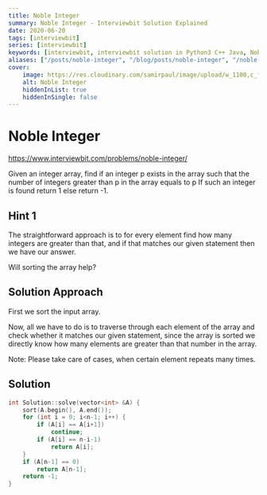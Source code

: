```yaml
---
title: Noble Integer
summary: Noble Integer - Interviewbit Solution Explained
date: 2020-06-20
tags: [interviewbit]
series: [interviewbit]
keywords: [interviewbit, interviewbit solution in Python3 C++ Java, Noble Integer solution]
aliases: ["/posts/noble-integer", "/blog/posts/noble-integer", "/noble-integer"]
cover:
    image: https://res.cloudinary.com/samirpaul/image/upload/w_1100,c_fit,co_rgb:FFFFFF,l_text:Arial_70_bold:Noble Integer - Solution Explained/problem-solving.webp
    alt: Noble Integer
    hiddenInList: true
    hiddenInSingle: false
---
```


# Noble Integer

https://www.interviewbit.com/problems/noble-integer/

Given an integer array, find if an integer p exists in the array such that the number of integers greater than p in the array equals to p
If such an integer is found return 1 else return -1.

## Hint 1

The straightforward approach is to for every element find how many integers are greater than that, and if that matches our given statement then we have our answer.

Will sorting the array help?

## Solution Approach

First we sort the input array.

Now, all we have to do is to traverse through each element of the array and check whether it matches our given statement, since the array is sorted we directly know how many elements are greater than that number in the array.

Note: Please take care of cases, when certain element repeats many times.

## Solution

```cpp
int Solution::solve(vector<int> &A) {
    sort(A.begin(), A.end());
    for (int i = 0; i<n-1; i++) {
        if (A[i] == A[i+1])
            continue;
        if (A[i] == n-i-1)
            return A[i];
    }
    if (A[n-1] == 0) 
        return A[n-1];
    return -1;
}
```
